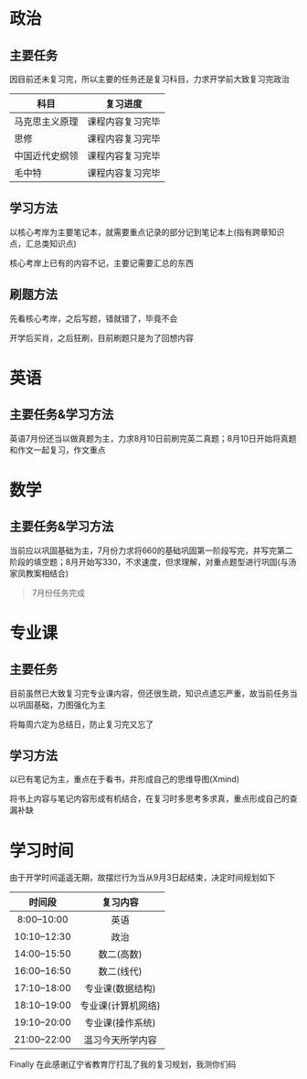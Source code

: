 # 政治

## 主要任务

因目前还未复习完，所以主要的任务还是复习科目，力求开学前大致复习完政治

| 科目           | 复习进度         |
| -------------- | ---------------- |
| 马克思主义原理 | 课程内容复习完毕 |
| 思修           | 课程内容复习完毕 |
| 中国近代史纲领 | 课程内容复习完毕 |
| 毛中特         | 课程内容复习完毕 |

## 学习方法

以核心考岸为主要笔记本，就需要重点记录的部分记到笔记本上(指有跨章知识点，汇总类知识点)

核心考岸上已有的内容不记，主要记需要汇总的东西

## 刷题方法

先看核心考岸，之后写题，错就错了，毕竟不会

开学后买肖，之后狂刷，目前刷题只是为了回想内容

# 英语

## 主要任务&学习方法

英语7月份还当以做真题为主，力求8月10日前刷完英二真题；8月10日开始将真题和作文一起复习，作文重点



# 数学

## 主要任务&学习方法

当前应以巩固基础为主，7月份力求将660的基础巩固第一阶段写完，并写完第二阶段的填空题；8月开始写330，不求速度，但求理解，对重点题型进行巩固(与汤家凤教案相结合)

> 7月份任务完成

# 专业课

## 主要任务

目前虽然已大致复习完专业课内容，但还很生疏，知识点遗忘严重，故当前任务当以巩固基础，力图强化为主

将每周六定为总结日，防止复习完又忘了

## 学习方法

以已有笔记为主，重点在于看书，并形成自己的思维导图(Xmind)

将书上内容与笔记内容形成有机结合，在复习时多思考多求真，重点形成自己的查漏补缺

# 学习时间

由于开学时间遥遥无期，故摆烂行为当从9月3日起结束，决定时间规划如下

|   时间段    |      复习内容      |
| :---------: | :----------------: |
| 8:00–10:00  |        英语        |
| 10:10–12:30 |        政治        |
| 14:00–15:50 |     数二(高数)     |
| 16:00–16:50 |     数二(线代)     |
| 17:10–18:00 |  专业课(数据结构)  |
| 18:10–19:00 | 专业课(计算机网络) |
| 19:10–20:00 |  专业课(操作系统)  |
| 21:00–22:00 |  温习今天所学内容  |

Finally 在此感谢辽宁省教育厅打乱了我的复习规划，我测你们码